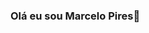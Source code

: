 ### Olá eu sou Marcelo Pires👋

<!--
**marcelowkr2/marcelowkr2** is a ✨ _special_ ✨ repository because its `README.md` (this file) appears on your GitHub profile.

Here are some ideas to get you started:

- 🔭 Trabalho com Front-end e Back-end
- 🌱 Estou estudadndo na Gama Academy o curso Desenvolverdor Full-Stack

<div>
[![Readme Card](https://github-readme-stats.vercel.app/api/pin/?username=marcelowkr2&repo=github-readme-stats)](https://github.com/marcelowkr2/github-readme-stats)
</div>

